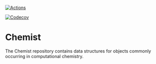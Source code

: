 <!--
  ~ Copyright 2022 NWChemEx-Project
  ~
  ~ Licensed under the Apache License, Version 2.0 (the "License");
  ~ you may not use this file except in compliance with the License.
  ~ You may obtain a copy of the License at
  ~
  ~ http://www.apache.org/licenses/LICENSE-2.0
  ~
  ~ Unless required by applicable law or agreed to in writing, software
  ~ distributed under the License is distributed on an "AS IS" BASIS,
  ~ WITHOUT WARRANTIES OR CONDITIONS OF ANY KIND, either express or implied.
  ~ See the License for the specific language governing permissions and
  ~ limitations under the License.
-->

[![Actions](https://github.com/NWChemEx/LibChemist/workflows/C_C++_CI/badge.svg)](https://github.com/NWChemEx/LibChemist)

[![Codecov](https://codecov.io/github/NWChemEx/LibChemist/branch/master/graphs/sunburst.svg?token=MwvRQD5eUW)](https://codecov.io/github/NWChemEx/LibChemist/branch/master)

# Chemist

The Chemist repository contains data structures for objects commonly occurring in computational chemistry.


